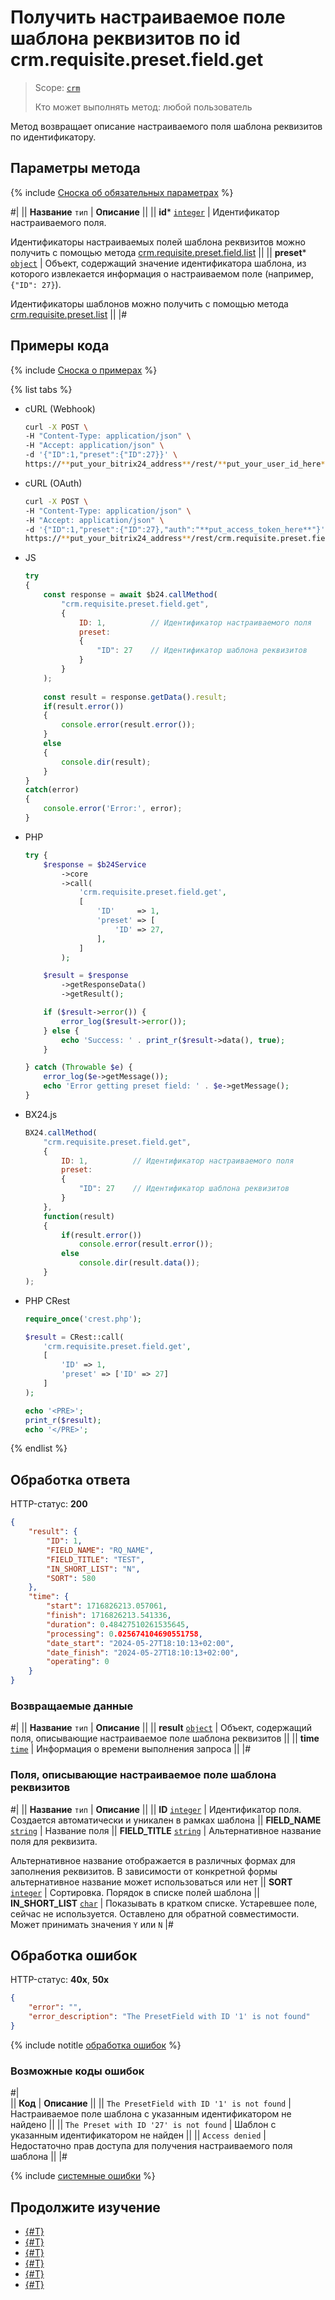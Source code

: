 # Получить настраиваемое поле шаблона реквизитов по id crm.requisite.preset.field.get

> Scope: [`crm`](../../../../scopes/permissions.md)
>
> Кто может выполнять метод: любой пользователь

Метод возвращает описание настраиваемого поля шаблона реквизитов по идентификатору.

## Параметры метода

{% include [Сноска об обязательных параметрах](../../../../../_includes/required.md) %}

#|
|| **Название**
`тип` | **Описание** ||
|| **id***
[`integer`](../../../../data-types.md) | Идентификатор настраиваемого поля. 

Идентификаторы настраиваемых полей шаблона реквизитов можно получить с помощью метода [crm.requisite.preset.field.list](./crm-requisite-preset-field-list.md) ||
|| **preset***
[`object`](../../../../data-types.md) | Объект, содержащий значение идентификатора шаблона, из которого извлекается информация о настраиваемом поле (например, `{"ID": 27}`). 

Идентификаторы шаблонов можно получить с помощью метода [crm.requisite.preset.list](../crm-requisite-preset-list.md) ||
|#

## Примеры кода

{% include [Сноска о примерах](../../../../../_includes/examples.md) %}

{% list tabs %}

- cURL (Webhook)

    ```bash
    curl -X POST \
    -H "Content-Type: application/json" \
    -H "Accept: application/json" \
    -d '{"ID":1,"preset":{"ID":27}}' \
    https://**put_your_bitrix24_address**/rest/**put_your_user_id_here**/**put_your_webhook_here**/crm.requisite.preset.field.get
    ```

- cURL (OAuth)

    ```bash
    curl -X POST \
    -H "Content-Type: application/json" \
    -H "Accept: application/json" \
    -d '{"ID":1,"preset":{"ID":27},"auth":"**put_access_token_here**"}' \
    https://**put_your_bitrix24_address**/rest/crm.requisite.preset.field.get
    ```

- JS


    ```js
    try
    {
    	const response = await $b24.callMethod(
    		"crm.requisite.preset.field.get",
    		{
    			ID: 1,          // Идентификатор настраиваемого поля
    			preset:
    			{
    				"ID": 27    // Идентификатор шаблона реквизитов
    			}
    		}
    	);
    	
    	const result = response.getData().result;
    	if(result.error())
    	{
    		console.error(result.error());
    	}
    	else
    	{
    		console.dir(result);
    	}
    }
    catch(error)
    {
    	console.error('Error:', error);
    }
    ```

- PHP


    ```php
    try {
        $response = $b24Service
            ->core
            ->call(
                'crm.requisite.preset.field.get',
                [
                    'ID'     => 1,
                    'preset' => [
                        'ID' => 27,
                    ],
                ]
            );
    
        $result = $response
            ->getResponseData()
            ->getResult();
    
        if ($result->error()) {
            error_log($result->error());
        } else {
            echo 'Success: ' . print_r($result->data(), true);
        }
    
    } catch (Throwable $e) {
        error_log($e->getMessage());
        echo 'Error getting preset field: ' . $e->getMessage();
    }
    ```

- BX24.js

    ```js
    BX24.callMethod(
        "crm.requisite.preset.field.get",
        {
            ID: 1,          // Идентификатор настраиваемого поля
            preset:
            {
                "ID": 27    // Идентификатор шаблона реквизитов
            }
        },
        function(result)
        {
            if(result.error())
                console.error(result.error());
            else
                console.dir(result.data());
        }
    );
    ```

- PHP CRest

    ```php
    require_once('crest.php');

    $result = CRest::call(
        'crm.requisite.preset.field.get',
        [
            'ID' => 1,
            'preset' => ['ID' => 27]
        ]
    );

    echo '<PRE>';
    print_r($result);
    echo '</PRE>';
    ```

{% endlist %}

## Обработка ответа

HTTP-статус: **200**

```json
{
    "result": {
        "ID": 1,
        "FIELD_NAME": "RQ_NAME",
        "FIELD_TITLE": "TEST",
        "IN_SHORT_LIST": "N",
        "SORT": 580
    },
    "time": {
        "start": 1716826213.057061,
        "finish": 1716826213.541336,
        "duration": 0.48427510261535645,
        "processing": 0.025674104690551758,
        "date_start": "2024-05-27T18:10:13+02:00",
        "date_finish": "2024-05-27T18:10:13+02:00",
        "operating": 0
    }
}
```

### Возвращаемые данные

#|
|| **Название**
`тип` | **Описание** ||
|| **result**
[`object`](../../../../data-types.md) | Объект, содержащий поля, описывающие настраиваемое поле шаблона реквизитов ||
|| **time**
[`time`](../../../../data-types.md) | Информация о времени выполнения запроса ||
|#

### Поля, описывающие настраиваемое поле шаблона реквизитов

#|
||  **Название**
`тип` | **Описание** ||
|| **ID**
[`integer`](../../../../data-types.md) | Идентификатор поля. Создается автоматически и уникален в рамках шаблона 
|| **FIELD_NAME**
[`string`](../../../../data-types.md) | Название поля 
|| **FIELD_TITLE**
[`string`](../../../../data-types.md) | Альтернативное название поля для реквизита.

Альтернативное название отображается в различных формах для заполнения реквизитов. В зависимости от конкретной формы альтернативное название может использоваться или нет 
|| **SORT**
[`integer`](../../../../data-types.md) | Сортировка. Порядок в списке полей шаблона 
|| **IN_SHORT_LIST**
[`char`](../../../../data-types.md) | Показывать в кратком списке. Устаревшее поле, сейчас не используется. Оставлено для обратной совместимости. Может принимать значения `Y` или `N` 
|#

## Обработка ошибок

HTTP-статус: **40x**, **50x**

```json
{
    "error": "",
    "error_description": "The PresetField with ID '1' is not found"
}
```

{% include notitle [обработка ошибок](../../../../../_includes/error-info.md) %}

### Возможные коды ошибок

#|  
|| **Код** | **Описание** ||
|| `The PresetField with ID '1' is not found` | Настраиваемое поле шаблона с указанным идентификатором не найдено ||
|| `The Preset with ID '27' is not found` | Шаблон с указанным идентификатором не найден ||
|| `Access denied` | Недостаточно прав доступа для получения настраиваемого поля шаблона ||
|#

{% include [системные ошибки](../../../../../_includes/system-errors.md) %}

## Продолжите изучение

- [{#T}](./crm-requisite-preset-field-add.md)
- [{#T}](./crm-requisite-preset-field-update.md)
- [{#T}](./crm-requisite-preset-field-available-to-add.md)
- [{#T}](./crm-requisite-preset-field-list.md)
- [{#T}](./crm-requisite-preset-field-delete.md)
- [{#T}](./crm-requisite-preset-field-fields.md)
